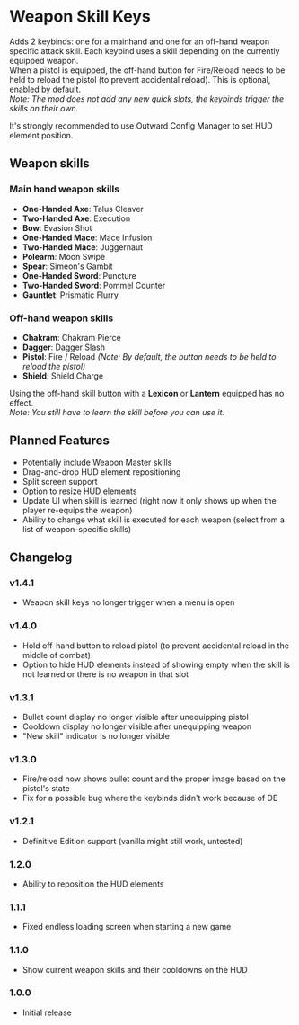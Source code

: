 # Weapon Skill Keys

Adds 2 keybinds: one for a mainhand and one for an off-hand weapon specific attack skill. 
Each keybind uses a skill depending on the currently equipped weapon.  
When a pistol is equipped, the off-hand button for Fire/Reload needs to be held to reload the pistol (to prevent accidental reload). This is optional, enabled by default.  
*Note: The mod does not add any new quick slots, the keybinds trigger the skills on their own.*

It's strongly recommended to use Outward Config Manager to set HUD element position.

## Weapon skills
### Main hand weapon skills
- **One-Handed Axe**: Talus Cleaver
- **Two-Handed Axe**: Execution
- **Bow**: Evasion Shot
- **One-Handed Mace**: Mace Infusion
- **Two-Handed Mace**: Juggernaut
- **Polearm**: Moon Swipe
- **Spear**: Simeon's Gambit
- **One-Handed Sword**: Puncture
- **Two-Handed Sword**: Pommel Counter
- **Gauntlet**: Prismatic Flurry 

### Off-hand weapon skills
- **Chakram**: Chakram Pierce
- **Dagger**: Dagger Slash
- **Pistol**: Fire / Reload *(Note: By default, the button needs to be held to reload the pistol)*
- **Shield**: Shield Charge

Using the off-hand skill button with a **Lexicon** or **Lantern** equipped has no effect.  
*Note: You still have to learn the skill before you can use it.*

## Planned Features
- Potentially include Weapon Master skills
- Drag-and-drop HUD element repositioning
- Split screen support
- Option to resize HUD elements
- Update UI when skill is learned (right now it only shows up when the player re-equips the weapon)
- Ability to change what skill is executed for each weapon (select from a list of weapon-specific skills)

## Changelog

### v1.4.1
- Weapon skill keys no longer trigger when a menu is open

### v1.4.0
- Hold off-hand button to reload pistol (to prevent accidental reload in the middle of combat)
- Option to hide HUD elements instead of showing empty when the skill is not learned or there is no weapon in that slot

### v1.3.1
- Bullet count display no longer visible after unequipping pistol
- Cooldown display no longer visible after unequipping weapon
- "New skill" indicator is no longer visible

### v1.3.0
- Fire/reload now shows bullet count and the proper image based on the pistol's state
- Fix for a possible bug where the keybinds didn't work because of DE

### v1.2.1
- Definitive Edition support (vanilla might still work, untested)

### 1.2.0
- Ability to reposition the HUD elements

### 1.1.1
- Fixed endless loading screen when starting a new game

### 1.1.0
- Show current weapon skills and their cooldowns on the HUD

### 1.0.0
- Initial release